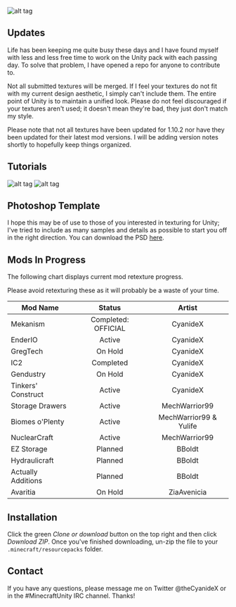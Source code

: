 ![alt tag](http://i.imgur.com/CSXhTzt.png)

Updates
------
Life has been keeping me quite busy these days and I have found myself with less and less free time to work on the Unity pack with each passing day. To solve that problem, I have opened a repo for anyone to contribute to.

Not all submitted textures will be merged. If I feel your textures do not fit with my current design aesthetic, I simply can't include them. The entire point of Unity is to maintain a unified look. Please do not feel discouraged if your textures aren't used; it doesn't mean they're bad, they just don't match my style.

Please note that not all textures have been updated for 1.10.2 nor have they been updated for their latest mod versions. I will be adding version notes shortly to hopefully keep things organized.

Tutorials
------
![alt tag](http://i.imgur.com/9NJg2D3.png)
![alt tag](http://i.imgur.com/EdA2hQm.png)


Photoshop Template
------
I hope this may be of use to those of you interested in texturing for Unity; I've tried to include as many samples and details as possible to start you off in the right direction. You can download the PSD [here](https://dl.dropboxusercontent.com/u/2609913/Minecraft/Unity/unityTemplate.psd?dl=1 "Unity - PSD").

Mods In Progress
------
The following chart displays current mod retexture progress.

Please avoid retexturing these as it will probably be a waste of your time.


| Mod Name            | Status              | Artist                  |
| ------------------  |:-------------:      | :-------------:         |
| Mekanism            | Completed: OFFICIAL | CyanideX                |
| EnderIO             | Active              | CyanideX                |
| GregTech            | On Hold             | CyanideX                |
| IC2                 | Completed           | CyanideX                |
| Gendustry           | On Hold             | CyanideX                |
| Tinkers' Construct  | Active              | CyanideX                |
| Storage Drawers     | Active              | MechWarrior99           |
| Biomes o'Plenty     | Active              | MechWarrior99 & Yulife  |
| NuclearCraft        | Active              | MechWarrior99           |      
| EZ Storage          | Planned             | BBoldt                  |
| Hydraulicraft       | Planned             | BBoldt                  |
| Actually Additions  | Planned             | BBoldt                  |
| Avaritia            | On Hold             | ZiaAvenicia             |

Installation
------
Click the green _Clone or download_ button on the top right and then click _Download ZIP_. Once you've finished downloading, un-zip the file to your `.minecraft/resourcepacks` folder.

Contact
------
If you have any questions, please message me on Twitter @theCyanideX or in the #MinecraftUnity IRC channel. Thanks!
